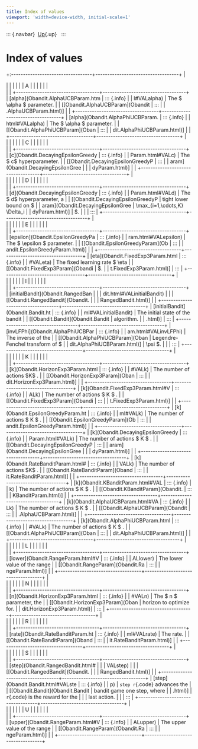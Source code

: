 ```yaml
---
title: Index of values
viewport: 'width=device-width, initial-scale=1'
---
```


::: {.navbar}
 [Up](index.html "Index"){.up}  
:::

Index of values
===============

+:----------------------------------+-----------------------------------+
| <div>                             |                                   |
|                                   |                                   |
| A                                 |                                   |
|                                   |                                   |
| </div>                            |                                   |
+-----------------------------------+-----------------------------------+
| [alpha](Obandit.AlphaUCBParam.htm | ::: {.info}                       |
| l#VALalpha)                       | The \$ \\alpha \$ parameter.      |
| \[[Obandit.AlphaUCBParam](Obandit | :::                               |
| .AlphaUCBParam.html)\]            |                                   |
+-----------------------------------+-----------------------------------+
| [alpha](Obandit.AlphaPhiUCBParam. | ::: {.info}                       |
| html#VALalpha)                    | The \$ \\alpha \$ parameter.      |
| \[[Obandit.AlphaPhiUCBParam](Oban | :::                               |
| dit.AlphaPhiUCBParam.html)\]      |                                   |
+-----------------------------------+-----------------------------------+
| <div>                             |                                   |
|                                   |                                   |
| C                                 |                                   |
|                                   |                                   |
| </div>                            |                                   |
+-----------------------------------+-----------------------------------+
| [c](Obandit.DecayingEpsilonGreedy | ::: {.info}                       |
| Param.html#VALc)                  | The \$ c\$ hyperparameter.        |
| \[[Obandit.DecayingEpsilonGreedyP | :::                               |
| aram](Obandit.DecayingEpsilonGree |                                   |
| dyParam.html)\]                   |                                   |
+-----------------------------------+-----------------------------------+
| <div>                             |                                   |
|                                   |                                   |
| D                                 |                                   |
|                                   |                                   |
| </div>                            |                                   |
+-----------------------------------+-----------------------------------+
| [d](Obandit.DecayingEpsilonGreedy | ::: {.info}                       |
| Param.html#VALd)                  | The \$ d\$ hyperparameter, a      |
| \[[Obandit.DecayingEpsilonGreedyP | tight lower bound on \$           |
| aram](Obandit.DecayingEpsilonGree | \\max\_{i=1,\\cdots,K} \\Delta\_i |
| dyParam.html)\]                   | \$.                               |
|                                   | :::                               |
+-----------------------------------+-----------------------------------+
| <div>                             |                                   |
|                                   |                                   |
| E                                 |                                   |
|                                   |                                   |
| </div>                            |                                   |
+-----------------------------------+-----------------------------------+
| [epsilon](Obandit.EpsilonGreedyPa | ::: {.info}                       |
| ram.html#VALepsilon)              | The \$ \\epsilon \$ parameter.    |
| \[[Obandit.EpsilonGreedyParam](Ob | :::                               |
| andit.EpsilonGreedyParam.html)\]  |                                   |
+-----------------------------------+-----------------------------------+
| [eta](Obandit.FixedExp3Param.html | ::: {.info}                       |
| #VALeta)                          | The fixed learning rate \$ \\eta  |
| \[[Obandit.FixedExp3Param](Obandi | \$.                               |
| t.FixedExp3Param.html)\]          | :::                               |
+-----------------------------------+-----------------------------------+
| <div>                             |                                   |
|                                   |                                   |
| I                                 |                                   |
|                                   |                                   |
| </div>                            |                                   |
+-----------------------------------+-----------------------------------+
| [initialBandit](Obandit.RangedBan |                                   |
| dit.html#VALinitialBandit)        |                                   |
| \[[Obandit.RangedBandit](Obandit. |                                   |
| RangedBandit.html)\]              |                                   |
+-----------------------------------+-----------------------------------+
| [initialBandit](Obandit.Bandit.ht | ::: {.info}                       |
| ml#VALinitialBandit)              | The initial state of the bandit   |
| \[[Obandit.Bandit](Obandit.Bandit | algorithm.                        |
| .html)\]                          | :::                               |
+-----------------------------------+-----------------------------------+
| [invLFPhi](Obandit.AlphaPhiUCBPar | ::: {.info}                       |
| am.html#VALinvLFPhi)              | The inverse of the                |
| \[[Obandit.AlphaPhiUCBParam](Oban | Legendre-Fenchel transform of \$  |
| dit.AlphaPhiUCBParam.html)\]      | \\psi \$.                         |
|                                   | :::                               |
+-----------------------------------+-----------------------------------+
| <div>                             |                                   |
|                                   |                                   |
| K                                 |                                   |
|                                   |                                   |
| </div>                            |                                   |
+-----------------------------------+-----------------------------------+
| [k](Obandit.HorizonExp3Param.html | ::: {.info}                       |
| #VALk)                            | The number of actions \$K\$ .     |
| \[[Obandit.HorizonExp3Param](Oban | :::                               |
| dit.HorizonExp3Param.html)\]      |                                   |
+-----------------------------------+-----------------------------------+
| [k](Obandit.FixedExp3Param.html#V | ::: {.info}                       |
| ALk)                              | The number of actions \$ K \$ .   |
| \[[Obandit.FixedExp3Param](Obandi | :::                               |
| t.FixedExp3Param.html)\]          |                                   |
+-----------------------------------+-----------------------------------+
| [k](Obandit.EpsilonGreedyParam.ht | ::: {.info}                       |
| ml#VALk)                          | The number of actions \$ K \$ .   |
| \[[Obandit.EpsilonGreedyParam](Ob | :::                               |
| andit.EpsilonGreedyParam.html)\]  |                                   |
+-----------------------------------+-----------------------------------+
| [k](Obandit.DecayingEpsilonGreedy | ::: {.info}                       |
| Param.html#VALk)                  | The number of actions \$ K \$ .   |
| \[[Obandit.DecayingEpsilonGreedyP | :::                               |
| aram](Obandit.DecayingEpsilonGree |                                   |
| dyParam.html)\]                   |                                   |
+-----------------------------------+-----------------------------------+
| [k](Obandit.RateBanditParam.html# | ::: {.info}                       |
| VALk)                             | The number of actions \$K\$ .     |
| \[[Obandit.RateBanditParam](Oband | :::                               |
| it.RateBanditParam.html)\]        |                                   |
+-----------------------------------+-----------------------------------+
| [k](Obandit.KBanditParam.html#VAL | ::: {.info}                       |
| k)                                | The number of actions \$ K \$ .   |
| \[[Obandit.KBanditParam](Obandit. | :::                               |
| KBanditParam.html)\]              |                                   |
+-----------------------------------+-----------------------------------+
| [k](Obandit.AlphaUCBParam.html#VA | ::: {.info}                       |
| Lk)                               | The number of actions \$ K \$ .   |
| \[[Obandit.AlphaUCBParam](Obandit | :::                               |
| .AlphaUCBParam.html)\]            |                                   |
+-----------------------------------+-----------------------------------+
| [k](Obandit.AlphaPhiUCBParam.html | ::: {.info}                       |
| #VALk)                            | The number of actions \$ K \$ .   |
| \[[Obandit.AlphaPhiUCBParam](Oban | :::                               |
| dit.AlphaPhiUCBParam.html)\]      |                                   |
+-----------------------------------+-----------------------------------+
| <div>                             |                                   |
|                                   |                                   |
| L                                 |                                   |
|                                   |                                   |
| </div>                            |                                   |
+-----------------------------------+-----------------------------------+
| [lower](Obandit.RangeParam.html#V | ::: {.info}                       |
| ALlower)                          | The lower value of the range      |
| \[[Obandit.RangeParam](Obandit.Ra | :::                               |
| ngeParam.html)\]                  |                                   |
+-----------------------------------+-----------------------------------+
| <div>                             |                                   |
|                                   |                                   |
| N                                 |                                   |
|                                   |                                   |
| </div>                            |                                   |
+-----------------------------------+-----------------------------------+
| [n](Obandit.HorizonExp3Param.html | ::: {.info}                       |
| #VALn)                            | The \$ n \$ parameter, the        |
| \[[Obandit.HorizonExp3Param](Oban | horizon to optimize for.          |
| dit.HorizonExp3Param.html)\]      | :::                               |
+-----------------------------------+-----------------------------------+
| <div>                             |                                   |
|                                   |                                   |
| R                                 |                                   |
|                                   |                                   |
| </div>                            |                                   |
+-----------------------------------+-----------------------------------+
| [rate](Obandit.RateBanditParam.ht | ::: {.info}                       |
| ml#VALrate)                       | The rate.                         |
| \[[Obandit.RateBanditParam](Oband | :::                               |
| it.RateBanditParam.html)\]        |                                   |
+-----------------------------------+-----------------------------------+
| <div>                             |                                   |
|                                   |                                   |
| S                                 |                                   |
|                                   |                                   |
| </div>                            |                                   |
+-----------------------------------+-----------------------------------+
| [step](Obandit.RangedBandit.html# |                                   |
| VALstep)                          |                                   |
| \[[Obandit.RangedBandit](Obandit. |                                   |
| RangedBandit.html)\]              |                                   |
+-----------------------------------+-----------------------------------+
| [step](Obandit.Bandit.html#VALste | ::: {.info}                       |
| p)                                | `step r`{.code} advances the      |
| \[[Obandit.Bandit](Obandit.Bandit | bandit game one step, where       |
| .html)\]                          | `r`{.code} is the reward for the  |
|                                   | last action.                      |
|                                   | :::                               |
+-----------------------------------+-----------------------------------+
| <div>                             |                                   |
|                                   |                                   |
| U                                 |                                   |
|                                   |                                   |
| </div>                            |                                   |
+-----------------------------------+-----------------------------------+
| [upper](Obandit.RangeParam.html#V | ::: {.info}                       |
| ALupper)                          | The upper value of the range      |
| \[[Obandit.RangeParam](Obandit.Ra | :::                               |
| ngeParam.html)\]                  |                                   |
+-----------------------------------+-----------------------------------+

